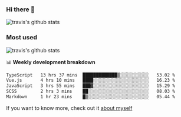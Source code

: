 ### Hi there 👋

<!--
**HondryTravis/HondryTravis** is a ✨ _special_ ✨ repository because its `README.md` (this file) appears on your GitHub profile.

Here are some ideas to get you started:

- 🔭 I’m currently working on ...
- 🌱 I’m currently learning ...
- 👯 I’m looking to collaborate on ...
- 🤔 I’m looking for help with ...
- 💬 Ask me about ...
- 📫 How to reach me: ...
- 😄 Pronouns: ...
- ⚡ Fun fact: ...
-->

![travis's github stats](https://github-readme-stats.vercel.app/api?username=HondryTravis&hide=stars)
### Most used
![travis's github stats](https://github-readme-stats.anuraghazra1.vercel.app/api/top-langs/?username=HondryTravis&layout=compact&hide_title=true)

📊 **Weekly development breakdown**

<!--START_SECTION:waka-->

```txt
TypeScript   13 hrs 37 mins  █████████████▒░░░░░░░░░░░   53.02 %
Vue.js       4 hrs 10 mins   ████░░░░░░░░░░░░░░░░░░░░░   16.23 %
JavaScript   3 hrs 55 mins   ███▓░░░░░░░░░░░░░░░░░░░░░   15.29 %
SCSS         2 hrs 3 mins    ██░░░░░░░░░░░░░░░░░░░░░░░   08.03 %
Markdown     1 hr 23 mins    █▒░░░░░░░░░░░░░░░░░░░░░░░   05.44 %
```

<!--END_SECTION:waka-->

If you want to know more, check out it [about myself](https://hondrytravis.github.io/)
